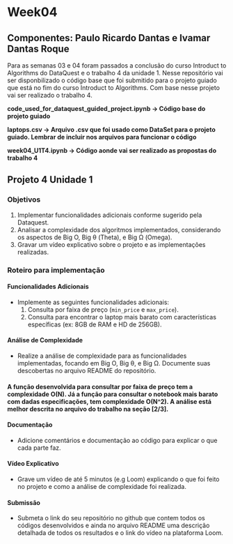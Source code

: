 # Week04
## Componentes: Paulo Ricardo Dantas e Ivamar Dantas Roque
Para as semanas 03 e 04 foram passados a conclusão do curso Introduct to Algorithms do DataQuest e o trabalho 4 da unidade 1. Nesse repositório
vai ser disponbilizado o código base que foi submitido para o projeto guiado que está no fim do curso Introduct to Algorithms. Com base nesse projeto 
vai ser realizado o trabalho 4.

**code_used_for_dataquest_guided_project.ipynb -> Código base do projeto guiado**

**laptops.csv -> Arquivo .csv que foi usado como DataSet para o projeto guiado. Lembrar de incluir nos arquivos para funcionar o código**

**week04_U1T4.ipynb -> Código aonde vai ser realizado as propostas do trabalho 4**

## Projeto 4 Unidade 1
### Objetivos
  1. Implementar funcionalidades adicionais conforme sugerido pela Dataquest.
  2. Analisar a complexidade dos algoritmos implementados, considerando os aspectos de Big O,
Big θ (Theta), e Big Ω (Omega).
  3. Gravar um vídeo explicativo sobre o projeto e as implementações realizadas.

### Roteiro para implementação
#### Funcionalidades Adicionais
  - Implemente as seguintes funcionalidades adicionais:
    1. Consulta por faixa de preço (`min_price` e `max_price`).
    2. Consulta para encontrar o laptop mais barato com características específicas (ex: 8GB
de RAM e HD de 256GB).
#### Análise de Complexidade
  - Realize a análise de complexidade para as funcionalidades implementadas, focando em
Big O, Big θ, e Big Ω. Documente suas descobertas no arquivo README do repositório.

#### **A função desenvolvida para consultar por faixa de preço tem a complexidade O(N). Já a função para consultar o notebook mais barato com dadas especificações, tem complexidade O(N^2). A análise está melhor descrita no arquivo do trabalho na seção [2/3].**

#### Documentação
  - Adicione comentários e documentação ao código para explicar o que cada parte faz.
#### Vídeo Explicativo
  - Grave um vídeo de até 5 minutos (e.g Loom) explicando o que foi feito no projeto e como a
análise de complexidade foi realizada.
#### Submissão
  - Submeta o link do seu repositório no github que contem todos os códigos desenvolvidos e
ainda no arquivo README uma descrição detalhada de todos os resultados e o link do vídeo
na plataforma Loom.
